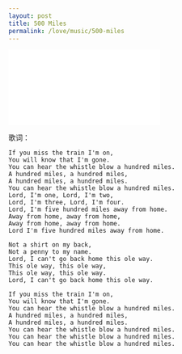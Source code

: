 ```yaml
---
layout: post
title: 500 Miles
permalink: /love/music/500-miles
---
```


<iframe src="//player.bilibili.com/player.html?aid=330624190&bvid=BV1FA411s7df&cid=262875402&page=1" scrolling="no" border="0" frameborder="no" framespacing="0" allowfullscreen="true"> </iframe>

歌词：
```
If you miss the train I'm on,
You will know that I'm gone.
You can hear the whistle blow a hundred miles.
A hundred miles, a hundred miles,
A hundred miles, a hundred miles.
You can hear the whistle blow a hundred miles.
Lord, I'm one, Lord, I'm two,
Lord, I'm three, Lord, I'm four.
Lord, I'm five hundred miles away from home.
Away from home, away from home,
Away from home, away from home.
Lord I'm five hundred miles away from home.

Not a shirt on my back,
Not a penny to my name.
Lord, I can't go back home this ole way.
This ole way, this ole way,
This ole way, this ole way.
Lord, I can't go back home this ole way.

If you miss the train I'm on,
You will know that I'm gone.
You can hear the whistle blow a hundred miles.
A hundred miles, a hundred miles,
A hundred miles, a hundred miles.
You can hear the whistle blow a hundred miles.
You can hear the whistle blow a hundred miles.
You can hear the whistle blow a hundred miles.
```
